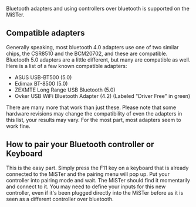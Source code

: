 Bluetooth adapters and using controllers over bluetooth is supported on the MiSTer.

## Compatible adapters

Generally speaking, most bluetooth 4.0 adapters use one of two similar chips, the CSR8510 and the BCM20702, and these are compatible. Bluetooth 5.0 adapters are a little different, but many are compatible as well. Here is a list of a few known compatible adapters:

* ASUS USB-BT500 (5.0)
* Edimax BT-8500 (5.0)
* ZEXMTE Long Range USB Bluetooth (5.0)
* Ovker USB WiFi Bluetooth Adapter (4.2) (Labeled "Driver Free" in green)

There are many more that work than just these. Please note that some hardware revisions may change the compatibility of even the adapters in this list, your results may vary. For the most part, most adapters seem to work fine.

## How to pair your Bluetooth controller or Keyboard

This is the easy part. Simply press the F11 key on a keyboard that is already connected to the MiSTer and the pairing menu will pop up. Put your controller into pairing mode and wait. The MiSTer should find it momentarily and connect to it. You may need to define your inputs for this new controller, even if it's been plugged directly into the MiSTer before as it is seen as a different controller over bluetooth.
